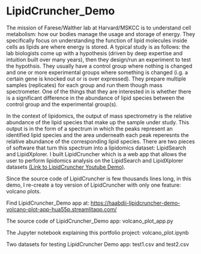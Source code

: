# LipidCruncher_Demo

The mission of Farese/Walther lab at Harvard/MSKCC is to understand cell metabolism: how our bodies manage the usage and storage of energy. 
They specifically focus on understanding the function of lipid molecules inside cells as lipids are where energy is stored. 
A typical study is as follows: the lab biologists come up with a hypothesis (driven by deep expertise and intuition built over many years), 
then they design/run an experiment to test the hypothsis. 
They usually have a control group where nothing is changed and one or more experimental groups where something is changed 
(i.g. a certain gene is knocked out or is over expressed). They prepare multiple samples (replicates) for each group and run them though mass spectrometer. 
One of the things that they are interested in is whether there is a significant difference in the abundance of lipid species between the control group 
and the experimental group(s).

In the context of lipidomics, the output of mass spectrometry is the relative abundance of the lipid species that make up the sample under study. 
This output is in the form of a spectrum in which the peaks represent an identified lipid species and the area underneath each peak reperesnts 
the relative abundance of the corresponding lipid species. There are two pieces of software that turn this spectrum into a lipidomics dataset: 
LipidSearch and LipidXplorer. 
I built LipidCruncher which is a web app that allows the user to perform lipidomics analysis on the LipidSearch and LipidXplorer datasets 
[(Link to LipidCruncher Youtube Demo)](https://www.youtube.com/watch?v=KC4eLuwYw3A).

Since the source code of LipidCruncher is few thousands lines long, in this demo, I re-create a toy version of LipidCruncher with only one feature: 
volcano plots.

Find LipidCruncher_Demo app at: https://haabdii-lipidcruncher-demo-volcano-plot-app-hua55p.streamlitapp.com/

The source code of LipidCruncher_Demo app: volcano_plot_app.py

The Jupyter notebook explaining this portfolio project: volcano_plot.ipynb

Two datasets for testing LipidCruncher Demo app: test1.csv and test2.csv
